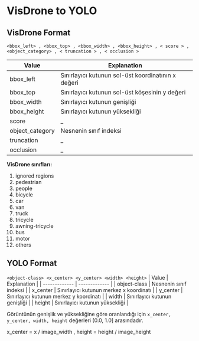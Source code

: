 # VisDrone to YOLO

## VisDrone Format 

```<bbox_left> , <bbox_top> , <bbox_width> , <bbox_height> , < score > , <object_category> , < truncation > , < occlusion >```
 
| Value  | Explanation |
| ------------- | ------------- |
| bbox_left  | Sınırlayıcı kutunun sol-üst koordinatının x değeri |
| bbox_top  | Sınırlayıcı kutunun sol-üst köşesinin y değeri  |
| bbox_width  | Sınırlayıcı kutunun genişliği  |
| bbox_height  | Sınırlayıcı kutunun yüksekliği  |
| score | _ |
| object_category | Nesnenin sınıf indeksi | 
| truncation | _ |
| occlusion | _ |
  
**VisDrone sınıfları:** 
  1. ignored regions 
  2. pedestrian 
  3. people 
  4. bicycle 
  5. car
  6. van 
  7. truck  
  8. tricycle  
  9. awning-tricycle 
  10. bus 
  11. motor 
  12. others 
 
## YOLO Format 
```<object-class> <x_center> <y_center> <width> <height>```
| Value  | Explanation |
| ------------- | ------------- |
| object-class  | Nesnenin sınıf indeksi |
| x_center  | Sınırlayıcı kutunun merkez x koordinatı |
| y_center  | Sınırlayıcı kutunun merkez y koordinatı |
| width  | Sınırlayıcı kutunun genişliği  |
| height | Sınırlayıcı kutunun yüksekliği |

Görüntünün genişlik ve yüksekliğine göre oranlandığı için ```x_center, y_center, width, height``` değerleri (0.0, 1.0] arasındadır.

x_center = x / image_width , height = height / image_height
